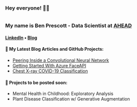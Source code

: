 <h3>Hey everyone! 👋🤓<br><br>

My name is Ben Prescott - Data Scientist at [AHEAD](https://www.ahead.com/)</h3>

<h4> <a href="https://www.linkedin.com/in/benjaminprescott/">LinkedIn</a> • <a href="https://www.thegradientdescent.com/">Blog</a>
<h4>📕 My Latest Blog Articles and GitHub Projects:</h4>

<!-- BLOG-POST-LIST:START -->
- [Peering Inside a Convolutional Neural Network](https://www.thegradientdescent.com/deeplearning/cnn/Visualizing-CNN/)
- [Getting Started With Azure FaceAPI](https://www.thegradientdescent.com/facedetection/azure/Getting-Started-FaceAPI/)
- [Chest X-ray COVID-19 Classification](https://github.com/bcprescott/MSDS/tree/main/Capstone_COVID19)
<!-- BLOG-POST-LIST:END -->

<h4>💼 Projects to be posted soon:</h4>

<!-- PROJECT-LIST:START -->
- Mental Health in Childhood: Exploratory Analysis
- Plant Disease Classification w/ Generative Augmentation
<!-- PROJECT-LIST:END -->
